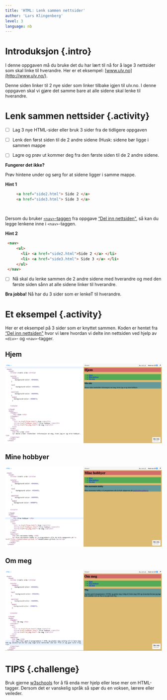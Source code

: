 ```yaml
---
title: 'HTML: Lenk sammen nettsider'
author: 'Lars Klingenberg'
level: 3
language: nb
---
```



# Introduksjon {.intro}

I denne oppgaven må du bruke det du har lært til nå for å lage 3 nettsider som
skal linke til hverandre. Her er et eksempel: [www.ulv.no](http://www.ulv.no/).

Denne siden linker til 2 nye sider som linker tilbake igjen til ulv.no. I denne
oppgaven skal vi gjøre det samme bare at alle sidene skal lenke til hverandre.


# Lenk sammen nettsider {.activity}

- [ ] Lag 3 nye HTML-sider eller bruk 3 sider fra de tidligere oppgaven

- [ ] Lenk den først siden til de 2 andre sidene (Husk: sidene bør ligge i
      sammen mappe

- [ ] Lagre og prøv ut kommer deg fra den første siden til de 2 andre sidene.

__Fungerer det ikke?__

Prøv hintene under og sørg for at sidene ligger i samme mappe.

<toggle>
 <strong>Hint 1</strong>
 <hide>

   ```html
        <a href="side2.html"> Side 2 </a>
        <a href="side3.html"> Side 3 </a>
   ```
 </hide>
</toggle>

<br/>

Dersom du bruker [`<nav>`-taggen](http://www.w3schools.com/tags/tag_nav.asp) fra
oppgave [“Del inn nettsiden"](../del_inn_nettsiden/del_inn_nettsiden.html), så
kan du legge lenkene inne i `<nav>`-taggen.


<toggle>
 <strong>Hint 2</strong>
 <hide>

 ```html
  <nav>
      <ul>
        <li> <a href="side2.html">Side 2 </a> </li>
        <li> <a href="side3.html"> Side 3 </a> </li>
      </ul>
  </nav>
   ```
 </hide>
</toggle>

- [ ] Nå skal du lenke sammen de 2 andre sidene med hverandre og med den første
      siden sånn at alle sidene linker til hverandre.

__Bra jobba!__ Nå har du 3 sider som er lenkeT til hverandre.


# Et eksempel {.activity}

Her er et eksempel på 3 sider som er knyttet sammen. Koden er hentet fra [“Del
inn nettsiden"](../del_inn_nettsiden/del_inn_nettsiden.html) hvor vi lære
hvordan vi delte inn nettsiden ved hjelp av `<div>`- og `<nav>`-tagger.

## Hjem

![Bilde av koden og output for siden "hjem"](ressurser/hjem.png)

## Mine hobbyer

![Bilde av koden og output for siden "mine hobbyer"](ressurser/mine_hobbyer.png)

## Om meg

![Bilde av koden og output for siden "om meg"](ressurser/om_meg.png)


# TIPS {.challenge}

Bruk gjerne [w3schools](http://www.w3schools.com/) for å få enda mer hjelp eller
lese mer om HTML-tagger. Dersom det er vanskelig språk så spør du en voksen,
lærere eller veileder.

